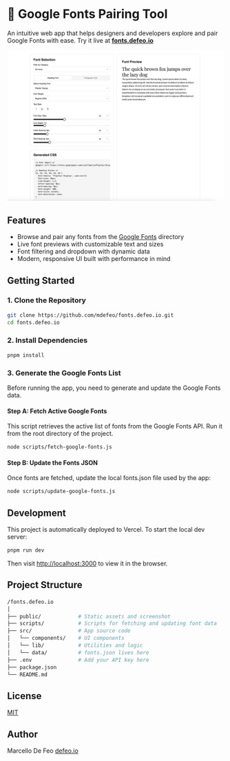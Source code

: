 # 🎨 Google Fonts Pairing Tool

An intuitive web app that helps designers and developers explore and pair Google Fonts with ease. Try it live at **[fonts.defeo.io](https://fonts.defeo.io)**

![Screenshot](public/og.jpg)

## Features

- Browse and pair any fonts from the [Google Fonts](https://fonts.google.com/) directory
- Live font previews with customizable text and sizes
- Font filtering and dropdown with dynamic data
- Modern, responsive UI built with performance in mind

## Getting Started

### 1. Clone the Repository

```bash
git clone https://github.com/mdefeo/fonts.defeo.io.git
cd fonts.defeo.io
```

### 2. Install Dependencies

```bash
pnpm install
```

### 3. Generate the Google Fonts List

Before running the app, you need to generate and update the Google Fonts data.

#### Step A: Fetch Active Google Fonts

This script retrieves the active list of fonts from the Google Fonts API. Run it from the root directory of the project.

```bash
node scripts/fetch-google-fonts.js
```

#### Step B: Update the Fonts JSON

Once fonts are fetched, update the local fonts.json file used by the app:

```bash
node scripts/update-google-fonts.js
```

## Development

This project is automatically deployed to Vercel. To start the local dev server:

```bash
pnpm run dev
```

Then visit [http://localhost:3000](http://localhost:3000) to view it in the browser.

## Project Structure

```bash
/fonts.defeo.io
│
├── public/            # Static assets and screenshot
├── scripts/           # Scripts for fetching and updating font data
├── src/               # App source code
│   └── components/    # UI components
│   └── lib/           # Utilities and logic
│   └── data/          # fonts.json lives here
├── .env               # Add your API key here
├── package.json
└── README.md
```

## License

[MIT](./LICENSE)

## Author

Marcello De Feo
[defeo.io](https://defeo.io/)
